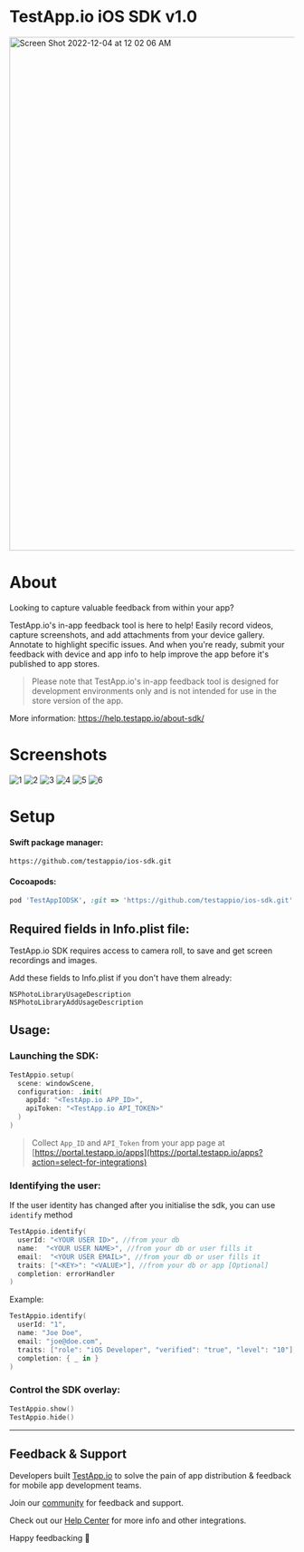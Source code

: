# TestApp.io iOS SDK v1.0


[<img width="906" alt="Screen Shot 2022-12-04 at 12 02 06 AM" src="https://user-images.githubusercontent.com/3076722/205459311-e2de5d4d-19c9-448d-b048-3da35d9431bd.png">](https://help.testapp.io/about-sdk/)

About
=====

Looking to capture valuable feedback from within your app?

TestApp.io's in-app feedback tool is here to help! Easily record videos, capture screenshots, and add attachments from your device gallery. Annotate to highlight specific issues. And when you're ready, submit your feedback with device and app info to help improve the app before it's published to app stores.

> Please note that TestApp.io's in-app feedback tool is designed for development environments only and is not intended for use in the store version of the app.


More information: https://help.testapp.io/about-sdk/


Screenshots
=====

![1](https://user-images.githubusercontent.com/3076722/209127920-8f97c341-04fc-462c-9c39-cd777ab0928c.svg)
![2](https://user-images.githubusercontent.com/3076722/209127994-fe804ea9-b568-4366-8fba-f9fc5598b7bf.svg)
![3](https://user-images.githubusercontent.com/3076722/209128011-2a89017d-c34a-4732-bfe8-474d695fafeb.svg)
![4](https://user-images.githubusercontent.com/3076722/209128048-b652b6c9-0dc0-434c-ae6e-b91de4984132.svg)
![5](https://user-images.githubusercontent.com/3076722/209128075-4fcd3d82-2f01-4c94-a116-024fb7316085.svg)
![6](https://user-images.githubusercontent.com/3076722/209128083-8f90bc00-5093-4021-8d0d-6d0406ec5610.svg)


Setup
=====

  

#### Swift package manager:

```plain
https://github.com/testappio/ios-sdk.git
```

#### Cocoapods:

```ruby
pod 'TestAppIODSK', :git => 'https://github.com/testappio/ios-sdk.git'
```

  

Required fields in Info.plist file:
-----------------------------------

TestApp.io SDK requires access to camera roll, to save and get screen recordings and images.

Add these fields to Info.plist if you don't have them already:

```plain
NSPhotoLibraryUsageDescription
NSPhotoLibraryAddUsageDescription
```

Usage:
------

### Launching the SDK:

```swift
TestAppio.setup(
  scene: windowScene,
  configuration: .init(
    appId: "<TestApp.io APP_ID>",
    apiToken: "<TestApp.io API_TOKEN>"
  )
)
```

> Collect `App_ID` and `API_Token` from your app page at [https://portal.testapp.io/apps](https://portal.testapp.io/apps?action=select-for-integrations)
  

### Identifying the user:

If the user identity has changed after you initialise the sdk, you can use `identify` method

```swift
TestAppio.identify(
  userId: "<YOUR USER ID>", //from your db
  name:  "<YOUR USER NAME>", //from your db or user fills it
  email:  "<YOUR USER EMAIL>", //from your db or user fills it
  traits: ["<KEY>": "<VALUE>"], //from your db or app [Optional]
  completion: errorHandler
)
```

Example:
```swift
TestAppio.identify(
  userId: "1",
  name: "Joe Doe",
  email: "joe@doe.com",
  traits: ["role": "iOS Developer", "verified": "true", "level": "10"],
  completion: { _ in }
)
```

### Control the SDK overlay:

```swift
TestAppio.show()
TestAppio.hide()
```

----------

## Feedback & Support

Developers built [TestApp.io](https://testapp.io) to solve the pain of app distribution & feedback for mobile app development teams.

Join our [community](https://help.testapp.io/faq/join-our-community/) for feedback and support.

Check out our [Help Center](https://help.testapp.io/) for more info and other integrations.

Happy feedbacking 🎉




